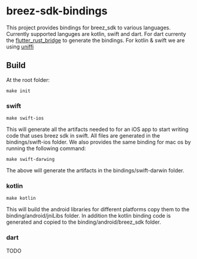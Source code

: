 # breez-sdk-bindings

This project provides bindings for breez_sdk to various languages.
Currently supported languges are kotlin, swift and dart.
For dart currenty the [flutter_rust_bridge](https://github.com/fzyzcjy/flutter_rust_bridge) to generate the bindings.
For kotlin & swift we are using [uniffi](https://github.com/mozilla/uniffi-rs)
 
## Build

At the root folder:

```
make init
```

### swift

```
make swift-ios
```

This will generate all the artifacts needed to for an iOS app to start writing code that uses breez sdk in swift.
All files are generated in the bindings/swift-ios folder.
We also provides the same binding for mac os by running the following command:

```
make swift-darwing
```
The above will generate the artifacts in the bindings/swift-darwin folder.

### kotlin
```
make kotlin
```

This will build the android libraries for different platforms copy them to the binding/android/jniLibs folder.
In addition the kotlin binding code is generated and copied to the binding/android/breez_sdk folder.

### dart
TODO